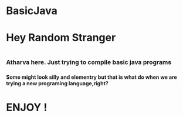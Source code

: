 # BasicJava
<html>
  <body>
    <h1> Hey Random Stranger<h1>
      <h3> Atharva here. Just trying to compile basic java programs<h3>
        <h4> Some might look silly and elementry but that is what do when we are trying a new programing language,right?<h4>
          <h1>ENJOY !<h1>
            </body>
            </html>
